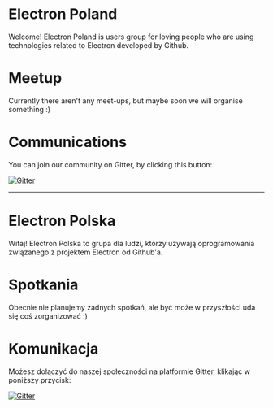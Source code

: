 # Electron Poland

Welcome! Electron Poland is users group for loving people who are using technologies related to Electron developed by Github.

# Meetup

Currently there aren't any meet-ups, but maybe soon we will organise something :)

# Communications

You can join our community on Gitter, by clicking this button:

[![Gitter](https://img.shields.io/gitter/room/nwjs/nw.js.svg)](https://gitter.im/electron-poland/Lobby) 

----------------------------------------------------------------------------------------------------------------------------------------

# Electron Polska

Witaj! Electron Polska to grupa dla ludzi, którzy używają oprogramowania związanego z projektem Electron od Github'a.

# Spotkania

Obecnie nie planujemy żadnych spotkań, ale być może w przyszłości uda się coś zorganizować :)

# Komunikacja

Możesz dołączyć do naszej społeczności na platformie Gitter, klikając w poniższy przycisk:

[![Gitter](https://img.shields.io/gitter/room/nwjs/nw.js.svg)](https://gitter.im/electron-poland/)
